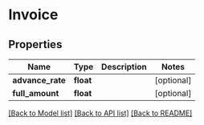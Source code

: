 # Invoice

## Properties
Name | Type | Description | Notes
------------ | ------------- | ------------- | -------------
**advance_rate** | **float** |  | [optional] 
**full_amount** | **float** |  | [optional] 

[[Back to Model list]](../README.md#documentation-for-models) [[Back to API list]](../README.md#documentation-for-api-endpoints) [[Back to README]](../README.md)


